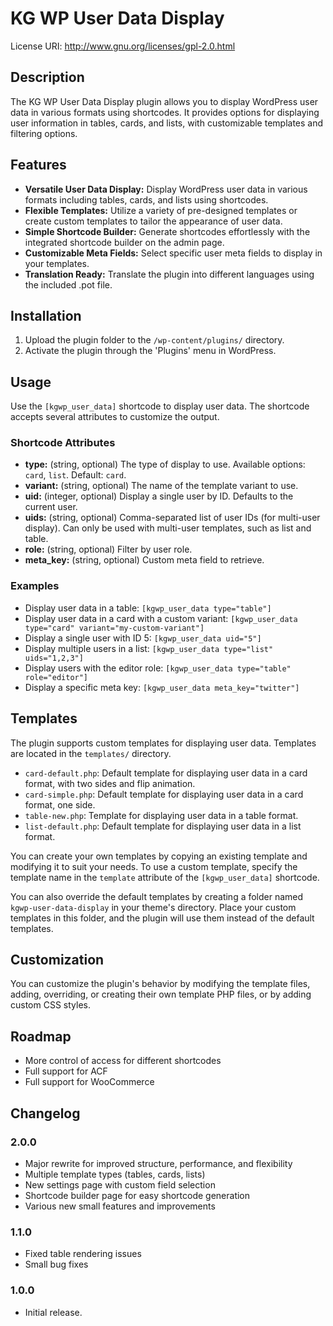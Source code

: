 # KG WP User Data Display


License URI: http://www.gnu.org/licenses/gpl-2.0.html

## Description

The KG WP User Data Display plugin allows you to display WordPress user data in various formats using shortcodes. It provides options for displaying user information in tables, cards, and lists, with customizable templates and filtering options.

## Features

*   **Versatile User Data Display:** Display WordPress user data in various formats including tables, cards, and lists using shortcodes.
*   **Flexible Templates:** Utilize a variety of pre-designed templates or create custom templates to tailor the appearance of user data.
*   **Simple Shortcode Builder:** Generate shortcodes effortlessly with the integrated shortcode builder on the admin page.
*   **Customizable Meta Fields:** Select specific user meta fields to display in your templates.
*   **Translation Ready:** Translate the plugin into different languages using the included .pot file.

## Installation

1.  Upload the plugin folder to the `/wp-content/plugins/` directory.
2.  Activate the plugin through the 'Plugins' menu in WordPress.

## Usage

Use the `[kgwp_user_data]` shortcode to display user data. The shortcode accepts several attributes to customize the output.

### Shortcode Attributes

*   **type:** (string, optional) The type of display to use. Available options: `card`, `list`. Default: `card`.
*   **variant:** (string, optional) The name of the template variant to use.
*   **uid:** (integer, optional) Display a single user by ID. Defaults to the current user.
*   **uids:** (string, optional) Comma-separated list of user IDs (for multi-user display). Can only be used with multi-user templates, such as list and table.
*   **role:** (string, optional) Filter by user role.
*   **meta_key:** (string, optional) Custom meta field to retrieve.

### Examples

*   Display user data in a table: `[kgwp_user_data type="table"]`
*   Display user data in a card with a custom variant: `[kgwp_user_data type="card" variant="my-custom-variant"]`
*   Display a single user with ID 5: `[kgwp_user_data uid="5"]`
*   Display multiple users in a list: `[kgwp_user_data type="list" uids="1,2,3"]`
*   Display users with the editor role: `[kgwp_user_data type="table" role="editor"]`
*   Display a specific meta key: `[kgwp_user_data meta_key="twitter"]`

## Templates

The plugin supports custom templates for displaying user data. Templates are located in the `templates/` directory.

*   `card-default.php`: Default template for displaying user data in a card format, with two sides and flip animation.
*   `card-simple.php`: Default template for displaying user data in a card format, one side.
*   `table-new.php`: Template for displaying user data in a table format.
*   `list-default.php`: Default template for displaying user data in a list format.

You can create your own templates by copying an existing template and modifying it to suit your needs. To use a custom template, specify the template name in the `template` attribute of the `[kgwp_user_data]` shortcode.

You can also override the default templates by creating a folder named `kgwp-user-data-display` in your theme's directory. Place your custom templates in this folder, and the plugin will use them instead of the default templates.

## Customization

You can customize the plugin's behavior by modifying the template files, adding, overriding, or creating their own template PHP files, or by adding custom CSS styles.

## Roadmap

*   More control of access for different shortcodes
*   Full support for ACF
*   Full support for WooCommerce

## Changelog

### 2.0.0

*   Major rewrite for improved structure, performance, and flexibility
*   Multiple template types (tables, cards, lists)
*   New settings page with custom field selection
*   Shortcode builder page for easy shortcode generation
*   Various new small features and improvements

### 1.1.0

*   Fixed table rendering issues
*   Small bug fixes

### 1.0.0

*   Initial release.
